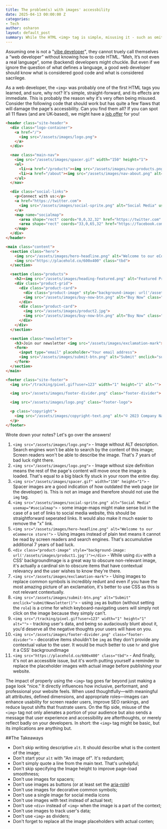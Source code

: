 ```yaml
---
title: The problem(s) with images' accessbility
date: 2025-04-13 00:00:00 Z
categories:
- Tech
author: osharon
layout: default_post
summary: While the HTML <img> tag is simple, misusing it - such as omitting alt text, using images as spacers or buttons, or embedding text in images - can harm screen reader accessibility, SEO, and user experience. This post reviews 11 specific issues from a sample HTML snippet, stressing that images should be meaningful, accessible, and appropriately implemented. Thoughtful image usage not only improves inclusivity and performance but also reflects professionalism and attention to user needs.
---
```

Assuming one is not a "[vibe developer](https://medium.com/@niall.mcnulty/vibe-coding-b79a6d3f0caa)", they cannot truely call themselves a “web developer” without knowing how to code HTML. “Meh, It’s not even a real language”, some (backend) developers might chuckle. But even if we ignore the question of what defines a language, a good web developer should know what is considered good code and what is considered sacrilege.

As a web developer, the `<img>` was probably one of the first HTML tags you learned, and sure, why not? It's simple, straight-forward, and its effects are immediate. This is probably the reason why it's very often being misused. Consider the following code that should work but has quite a few flaws that will damage the page's accessbility. Can you find them all? If you can spot all 11 flaws (and are UK-based), we might have a [job offer](https://www.scottlogic.com/careers/vacancies) for you!

~~~~html
<header class="site-header">
  <div class="logo-container">
    <a href="/">
      <img src="/assets/images/logo.png">
    </a>
  </div>

  <nav class="main-nav">
    <img src="/assets/images/spacer.gif" width="150" height="1">
    <ul>
      <li><a href="/products"><img src="/assets/images/nav-products.png" alt="Products"></a></li>
      <li><a href="/about"><img src="/assets/images/nav-about.png" alt="About Us"></a></li>
    </ul>
  </nav>

  <div class="social-links">
    <p>Connect with us:</p>
    <a href="https://twitter.com">
      <img src="/assets/images/social-sprite.png" alt="Social Media" usemap="#socialmap">
    </a>
    <map name="socialmap">
      <area shape="rect" coords="0,0,32,32" href="https://twitter.com" alt="Twitter">
      <area shape="rect" coords="33,0,65,32" href="https://facebook.com" alt="Facebook">
    </map>
  </div>
</header>

<main class="content">
  <section class="hero">
    <img src="/assets/images/hero-headline.png" alt="Welcome to our eCommerce store!">
    <img src="https://placehold.co/600x400" class="tbd">
  </section>

  <section class="products">
    <h2><img src="/assets/images/heading-featured.png" alt="Featured Products"></h2>
    <div class="product-grid">
      <div class="product-card">
        <div class="product-image" style="background-image: url('/assets/images/product1.jpg')"></div>
        <img src="/assets/images/buy-now-btn.png" alt="Buy Now" class="product-button">
      </div>
      <div class="product-card">
        <img src="/assets/images/product2.jpg">
        <img src="/assets/images/buy-now-btn.png" alt="Buy Now" class="product-button">
      </div>
    </div>
  </section>

  <section class="newsletter">
    <h3>Join our newsletter <img src="/assets/images/exclamation-mark"></h3>
    <form>
      <input type="email" placeholder="Your email address">
      <img src="/assets/images/submit-btn.png" alt="Submit" onclick="submitNewsletter()">
    </form>
  </section>
</main>

<footer class="site-footer">
  <img src="/tracking/pixel.gif?user=123" width="1" height="1" alt="">

  <img src="/assets/images/footer-divider.png" class="footer-divider">

  <img src="/assets/images/logo.png" class="footer-logo">

  <p class="copyright">
    <img src="/assets/images/copyright-text.png" alt="© 2023 Company Name. All Rights Reserved.">
  </p>
</footer>
~~~~

Wrote down your notes? Let's go over the answers!

1. `<img src="/assets/images/logo.png">` - Image without ALT description. Search engines won't be able to search by the content of this image; Screen readers won't be able to describe the image. That's 7 years of bad luck right there.
2. `<img src="/assets/images/logo.png">` - Image without size definition means the rest of the page's content will move once the image is loaded. That's equal to a big black fly stuck in your room the entire day.
3. `<img src="/assets/images/spacer.gif" width="150" height="1">` - Spacer images are a good indication of how outdated the web page (or the developer) is. This is not an image and therefore should not use the `img` tag.
4. `<img src="/assets/images/social-sprite.png" alt="Social Media" usemap="#socialmap">` - some image-maps might make sense but in the case of a set of links to social media website, this should be straightforward seperated links. It would also make it much easier to remove the "x" link.
5. `<img src="/assets/images/hero-headline.png" alt="Welcome to our eCommerce store!">` - Using images instead of plain text means it cannot be read by screen readers and search engines. That's accumulutive additional 7 years of bad luck.
6. `<div class="product-image" style="background-image: url('/assets/images/product1.jpg')"></div>` - While using `div` with a CSS' backgroundImage is a great way to obscure non-relevant image, it's actually a cardinal sin to obscure items that have contextual relevancy and the user wishes to know they're there.
7. `<img src="/assets/images/exclamation-mark">` - Using images to replace common symbols is incredibly redunt and even if you have the most amazing picture of an exclamation, it's better to use CSS as this is not relevant contextually.
8. `<img src="/assets/images/submit-btn.png" alt="Submit" onclick="submitNewsletter()">` - using `img` as button (without setting the `role`) is a crime for which keyboard-navigating users will simply not click on the image because they simply can't.
9. `<img src="/tracking/pixel.gif?user=123" width="1" height="1" alt="">` - tracking user's data, and being so audaciously blunt about it, you'd deserve all the negative thoughts your users will have on you.
10. `<img src="/assets/images/footer-divider.png" class="footer-divider">` - decorative items shouldn't be `img` as they don't provide any contextual value to the user. It would be much better to use `hr` and give it a CSS' backgroundImage
11. `<img src="https://placehold.co/600x400" class="tbd">` - And finally, it's not an accessible issue, but it's worth putting yourself a reminder to replace the placeholder images with actual image before publishing your website.

The impact of properly using the `<img>` tag goes far beyond just making a page look “nice.” It directly influences how inclusive, performant, and professional your website feels. When used thoughtfully—with meaningful alt attributes, defined dimensions, and appropriate roles—images can enhance usability for screen reader users, improve SEO rankings, and reduce layout shifts that frustrate users. On the flip side, misuse of the `<img>` tag not only alienates a portion of your audience but also sends a message that user experience and accessibility are afterthoughts, or merely reflect badly on your developers.
In short: the `<img>` tag might be basic, but its implications are anything but.

##The Takeaways

- Don't skip writing descriptive `alt`. It should describe what is the content of the image;
- Don't start your `alt` with "An image of". It's redundant;
- Don't simply quote a line from the main text. That's unhelpful;
- Don't skip specifying the Image height to improve page-load smoothness;
- Don't use images for spacers;
- Don't use images as buttons (or at least set the [aria-role](https://developer.mozilla.org/en-US/docs/Web/Accessibility/ARIA/Reference/Roles))
- Don't use images for decorative common symbols;
- Don't use a single image for social media icons
- Don't use images with text instead of actual text;
- Don't use `<div>` instead of `<img>` when the image is a part of the context;
- Don't use images to track user's data;
- Don't use `<img>` as dividers;
- Don't forget to replace all the image placeholders with actual conten;